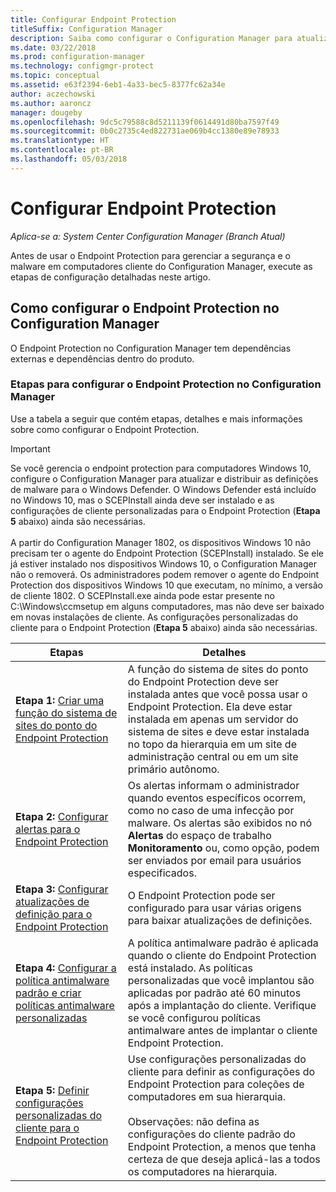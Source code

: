```yaml
---
title: Configurar Endpoint Protection
titleSuffix: Configuration Manager
description: Saiba como configurar o Configuration Manager para atualizar e distribuir as definições de malware do Windows Defender.
ms.date: 03/22/2018
ms.prod: configuration-manager
ms.technology: configmgr-protect
ms.topic: conceptual
ms.assetid: e63f2394-6eb1-4a33-bec5-8377fc62a34e
author: aczechowski
ms.author: aaroncz
manager: dougeby
ms.openlocfilehash: 9dc5c79588c8d5211139f0614491d80ba7597f49
ms.sourcegitcommit: 0b0c2735c4ed822731ae069b4cc1380e89e78933
ms.translationtype: HT
ms.contentlocale: pt-BR
ms.lasthandoff: 05/03/2018
---
```

# <a name="configure-endpoint-protection"></a>Configurar Endpoint Protection

*Aplica-se a: System Center Configuration Manager (Branch Atual)*

Antes de usar o Endpoint Protection para gerenciar a segurança e o malware em computadores cliente do Configuration Manager, execute as etapas de configuração detalhadas neste artigo.  

## <a name="how-to-configure-endpoint-protection-in-configuration-manager"></a>Como configurar o Endpoint Protection no Configuration Manager  
 O Endpoint Protection no Configuration Manager tem dependências externas e dependências dentro do produto.  

### <a name="steps-to-configure-endpoint-protection-in-configuration-manager"></a>Etapas para configurar o Endpoint Protection no Configuration Manager  
 Use a tabela a seguir que contém etapas, detalhes e mais informações sobre como configurar o Endpoint Protection.  

> [!IMPORTANT]  
>  Se você gerencia o endpoint protection para computadores Windows 10, configure o Configuration Manager para atualizar e distribuir as definições de malware para o Windows Defender. O Windows Defender está incluído no Windows 10, mas o SCEPInstall ainda deve ser instalado e as configurações de cliente personalizadas para o Endpoint Protection (**Etapa 5** abaixo) ainda são necessárias. </br> </br>
> A partir do Configuration Manager 1802, os dispositivos Windows 10 não precisam ter o agente do Endpoint Protection (SCEPInstall) instalado. Se ele já estiver instalado nos dispositivos Windows 10, o Configuration Manager não o removerá. Os administradores podem remover o agente do Endpoint Protection dos dispositivos Windows 10 que executam, no mínimo, a versão de cliente 1802. O SCEPInstall.exe ainda pode estar presente no C:\Windows\ccmsetup em alguns computadores, mas não deve ser baixado em novas instalações de cliente. As configurações personalizadas do cliente para o Endpoint Protection (**Etapa 5** abaixo) ainda são necessárias. <!--503654-->

|Etapas|Detalhes|  
|-----------|-------------|  
|**Etapa 1:** [Criar uma função do sistema de sites do ponto do Endpoint Protection](endpoint-protection-site-role.md)|A função do sistema de sites do ponto do Endpoint Protection deve ser instalada antes que você possa usar o Endpoint Protection. Ela deve estar instalada em apenas um servidor do sistema de sites e deve estar instalada no topo da hierarquia em um site de administração central ou em um site primário autônomo. |  
|**Etapa 2:** [Configurar alertas para o Endpoint Protection](endpoint-configure-alerts.md)|Os alertas informam o administrador quando eventos específicos ocorrem, como no caso de uma infecção por malware. Os alertas são exibidos no nó **Alertas** do espaço de trabalho **Monitoramento** ou, como opção, podem ser enviados por email para usuários especificados. |  
|**Etapa 3:** [Configurar atualizações de definição para o Endpoint Protection](endpoint-definition-updates.md)|O Endpoint Protection pode ser configurado para usar várias origens para baixar atualizações de definições. |  
|**Etapa 4:** [Configurar a política antimalware padrão e criar políticas antimalware personalizadas](endpoint-antimalware-policies.md)|A política antimalware padrão é aplicada quando o cliente do Endpoint Protection está instalado. As políticas personalizadas que você implantou são aplicadas por padrão até 60 minutos após a implantação do cliente. Verifique se você configurou políticas antimalware antes de implantar o cliente Endpoint Protection. |  
|**Etapa 5:** [Definir configurações personalizadas do cliente para o Endpoint Protection](endpoint-protection-configure-client.md)|Use configurações personalizadas do cliente para definir as configurações do Endpoint Protection para coleções de computadores em sua hierarquia.<br /><br /> Observações: não defina as configurações do cliente padrão do Endpoint Protection, a menos que tenha certeza de que deseja aplicá-las a todos os computadores na hierarquia. |  
